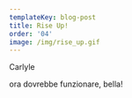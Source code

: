 ```yaml
---
templateKey: blog-post
title: Rise Up!
order: '04'
image: /img/rise_up.gif
---
```

Carlyle

ora dovrebbe funzionare, bella!
